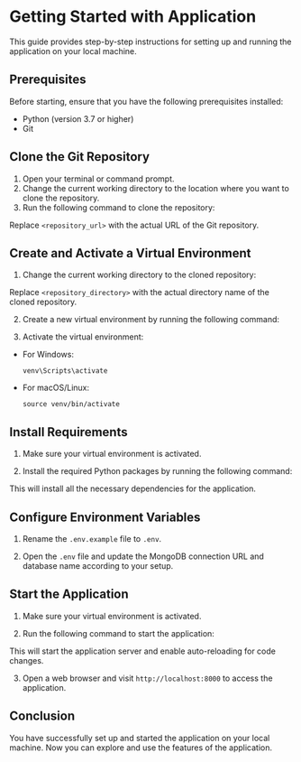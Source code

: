 # Getting Started with Application

This guide provides step-by-step instructions for setting up and running the application on your local machine.

## Prerequisites

Before starting, ensure that you have the following prerequisites installed:

- Python (version 3.7 or higher)
- Git

## Clone the Git Repository

1. Open your terminal or command prompt.
2. Change the current working directory to the location where you want to clone the repository.
3. Run the following command to clone the repository:


Replace `<repository_url>` with the actual URL of the Git repository.

## Create and Activate a Virtual Environment

1. Change the current working directory to the cloned repository:


Replace `<repository_directory>` with the actual directory name of the cloned repository.

2. Create a new virtual environment by running the following command:


3. Activate the virtual environment:

- For Windows:

  ```
  venv\Scripts\activate
  ```

- For macOS/Linux:

  ```
  source venv/bin/activate
  ```

## Install Requirements

1. Make sure your virtual environment is activated.

2. Install the required Python packages by running the following command:


This will install all the necessary dependencies for the application.

## Configure Environment Variables

1. Rename the `.env.example` file to `.env`.

2. Open the `.env` file and update the MongoDB connection URL and database name according to your setup.

## Start the Application

1. Make sure your virtual environment is activated.

2. Run the following command to start the application:


This will start the application server and enable auto-reloading for code changes.

3. Open a web browser and visit `http://localhost:8000` to access the application.

## Conclusion

You have successfully set up and started the application on your local machine. Now you can explore and use the features of the application.

